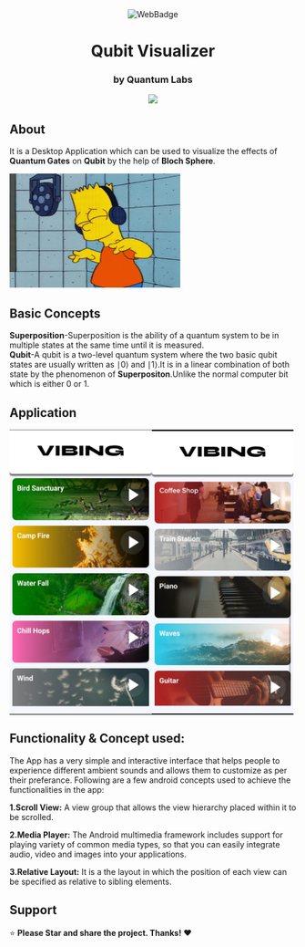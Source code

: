 <div align="center"> 
  <img src="https://github.com/Dynamic-Vector/Qubit-Visualizer/blob/master/res/quantum-computing-e1613999097298.jpg" alt="WebBadge" border="0" height='150'>
  <h1 align ="center">Qubit Visualizer </h1>
  <h3 align="center">by Quantum Labs</h3>


   

 
</div>
<div align="center"> 
  <img src="http://ForTheBadge.com/images/badges/made-with-python.svg">
 </div> 

## About
It is a Desktop Application which can be used to visualize the effects of **Quantum Gates** on **Qubit** by the help of **Bloch Sphere**.


<a href="#"><img src="https://github.com/Its-Nishant-01/vibing/blob/master/app/src/main/res/screens/simpsons-bart-simpson.gif" alt="vibing" width="300px" height="200"></a>

## Basic Concepts
**Superposition**-Superposition is the ability of a quantum system to be in multiple states at the same time until it is measured.<br>
**Qubit**-A qubit is a two-level quantum system where the two basic qubit states are usually written as ∣0⟩ and ∣1⟩.It is in a linear combination of both state by the phenomenon of **Superpositon**.Unlike the normal computer bit which is either 0 or 1.




## Application
<div>
<img src="https://github.com/Its-Nishant-01/vibing/blob/master/app/src/main/res/screens/Screen%201.jpg" alt="Screen1" align="left" border="0" height='500'>
<img src="https://github.com/Its-Nishant-01/vibing/blob/master/app/src/main/res/screens/Screen%203.jpg" alt="Screen2" align="center" border="0" height='500'>


</div>


## Functionality & Concept used:
The App has a very simple and interactive interface that helps people to experience different ambient sounds and allows them to customize as per their preferance. Following are a few android concepts used to achieve the functionalities in the app:<br>

**1.Scroll View:** A view group that allows the view hierarchy placed within it to be scrolled.

**2.Media Player:** The Android multimedia framework includes support for playing variety of common media types, so that you can easily integrate audio, video and images into your applications.

**3.Relative Layout:** It is a the layout in which the  position of each view can be specified as relative to sibling elements.


## Support
⭐ **Please Star  and share the project. Thanks!** ❤️ 

